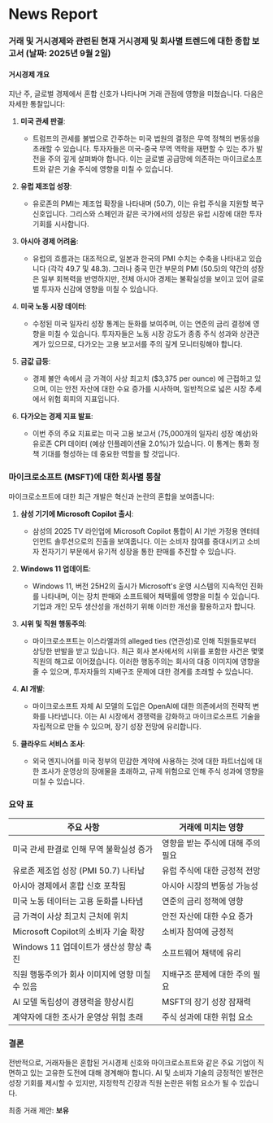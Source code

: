 # News Report

### 거래 및 거시경제와 관련된 현재 거시경제 및 회사별 트렌드에 대한 종합 보고서 (날짜: 2025년 9월 2일)

#### 거시경제 개요
지난 주, 글로벌 경제에서 혼합 신호가 나타나며 거래 관점에 영향을 미쳤습니다. 다음은 자세한 통찰입니다:

1. **미국 관세 판결**:
   - 트럼프의 관세를 불법으로 간주하는 미국 법원의 결정은 무역 정책의 변동성을 초래할 수 있습니다. 투자자들은 미국-중국 무역 역학을 재편할 수 있는 추가 발전을 주의 깊게 살펴봐야 합니다. 이는 글로벌 공급망에 의존하는 마이크로소프트와 같은 기술 주식에 영향을 미칠 수 있습니다.

2. **유럽 제조업 성장**:
   - 유로존의 PMI는 제조업 확장을 나타내며 (50.7), 이는 유럽 주식을 지원할 복구 신호입니다. 그리스와 스페인과 같은 국가에서의 성장은 유럽 시장에 대한 투자 기회를 시사합니다.

3. **아시아 경제 어려움**:
   - 유럽의 흐름과는 대조적으로, 일본과 한국의 PMI 수치는 수축을 나타내고 있습니다 (각각 49.7 및 48.3). 그러나 중국 민간 부문의 PMI (50.5)의 약간의 성장은 일부 회복력을 반영하지만, 전체 아시아 경제는 불확실성을 보이고 있어 글로벌 투자자 신감에 영향을 미칠 수 있습니다.

4. **미국 노동 시장 데이터**:
   - 수정된 미국 일자리 성장 통계는 둔화를 보여주며, 이는 연준의 금리 결정에 영향을 미칠 수 있습니다. 투자자들은 노동 시장 강도가 종종 주식 성과와 상관관계가 있으므로, 다가오는 고용 보고서를 주의 깊게 모니터링해야 합니다.

5. **금값 급등**:
   - 경제 불안 속에서 금 가격이 사상 최고치 ($3,375 per ounce) 에 근접하고 있으며, 이는 안전 자산에 대한 수요 증가를 시사하며, 일반적으로 넓은 시장 추세에서 위험 회피의 지표입니다.

6. **다가오는 경제 지표 발표**:
   - 이번 주의 주요 지표로는 미국 고용 보고서 (75,000개의 일자리 성장 예상)와 유로존 CPI 데이터 (예상 인플레이션율 2.0%)가 있습니다. 이 통계는 통화 정책 기대를 형성하는 데 중요한 역할을 할 것입니다.

### 마이크로소프트 (MSFT)에 대한 회사별 통찰
마이크로소프트에 대한 최근 개발은 혁신과 논란의 혼합을 보여줍니다:

1. **삼성 기기에 Microsoft Copilot 출시**:
   - 삼성의 2025 TV 라인업에 Microsoft Copilot 통합이 AI 기반 가정용 엔터테인먼트 솔루션으로의 진출을 보여줍니다. 이는 소비자 참여를 증대시키고 소비자 전자기기 부문에서 유기적 성장을 통한 판매를 추진할 수 있습니다.

2. **Windows 11 업데이트**:
   - Windows 11, 버전 25H2의 출시가 Microsoft's 운영 시스템의 지속적인 진화를 나타내며, 이는 장치 판매와 소프트웨어 채택률에 영향을 미칠 수 있습니다. 기업과 개인 모두 생산성을 개선하기 위해 이러한 개선을 활용하고자 합니다.

3. **시위 및 직원 행동주의**:
   - 마이크로소프트는 이스라엘과의 alleged ties (연관성)로 인해 직원들로부터 상당한 반발을 받고 있습니다. 최근 회사 본사에서의 시위를 포함한 사건은 몇몇 직원의 해고로 이어졌습니다. 이러한 행동주의는 회사의 대중 이미지에 영향을 줄 수 있으며, 투자자들의 지배구조 문제에 대한 경계를 초래할 수 있습니다.

4. **AI 개발**:
   - 마이크로소프트 자체 AI 모델의 도입은 OpenAI에 대한 의존에서의 전략적 변화를 나타냅니다. 이는 AI 시장에서 경쟁력을 강화하고 마이크로소프트 기술을 자립적으로 만들 수 있으며, 장기 성장 전망에 유리합니다.

5. **클라우드 서비스 조사**:
   - 외국 엔지니어를 미국 정부의 민감한 계약에 사용하는 것에 대한 파트너십에 대한 조사가 운영상의 장애물을 초래하고, 규제 위험으로 인해 주식 성과에 영향을 미칠 수 있습니다.

### 요약 표

| 주요 사항                                      | 거래에 미치는 영향                     |
|------------------------------------------------|---------------------------------------|
| 미국 관세 판결로 인해 무역 불확실성 증가       | 영향을 받는 주식에 대해 주의 필요      |
| 유로존 제조업 성장 (PMI 50.7) 나타남          | 유럽 주식에 대한 긍정적 전망            |
| 아시아 경제에서 혼합 신호 포착됨               | 아시아 시장의 변동성 가능성            |
| 미국 노동 데이터는 고용 둔화를 나타냄         | 연준의 금리 정책에 영향                |
| 금 가격이 사상 최고치 근처에 위치             | 안전 자산에 대한 수요 증가              |
| Microsoft Copilot의 소비자 기술 확장          | 소비자 참여에 긍정적                   |
| Windows 11 업데이트가 생산성 향상 촉진       | 소프트웨어 채택에 유리                  |
| 직원 행동주의가 회사 이미지에 영향 미칠 수 있음 | 지배구조 문제에 대한 주의 필요         |
| AI 모델 독립성이 경쟁력을 향상시킴            | MSFT의 장기 성장 잠재력                |
| 계약자에 대한 조사가 운영상 위험 초래         | 주식 성과에 대한 위험 요소             |

### 결론
전반적으로, 거래자들은 혼합된 거시경제 신호와 마이크로소프트와 같은 주요 기업이 직면하고 있는 고유한 도전에 대해 경계해야 합니다. AI 및 소비자 기술의 긍정적인 발전은 성장 기회를 제시할 수 있지만, 지정학적 긴장과 직원 논란은 위험 요소가 될 수 있습니다. 

최종 거래 제안: **보유**
